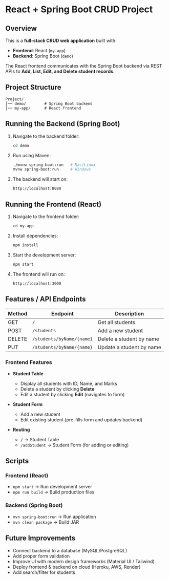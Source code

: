 

# React + Spring Boot CRUD Project

## Overview

This is a **full-stack CRUD web application** built with:

* **Frontend**: React (`my-app`)
* **Backend**: Spring Boot (`demo`)

The React frontend communicates with the Spring Boot backend via REST APIs to **Add, List, Edit, and Delete student records**.



## Project Structure

```
Project/
│── demo/        # Spring Boot backend
│── my-app/      # React frontend
```



## Running the Backend (Spring Boot)

1. Navigate to the backend folder:

   ```bash
   cd demo
   ```

2. Run using Maven:

   ```bash
   ./mvnw spring-boot:run   # Mac/Linux
   mvnw spring-boot:run     # Windows
   ```

3. The backend will start on:

   ```
   http://localhost:8080
   ```



## Running the Frontend (React)

1. Navigate to the frontend folder:

   ```bash
   cd my-app
   ```

2. Install dependencies:

   ```bash
   npm install
   ```

3. Start the development server:

   ```bash
   npm start
   ```

4. The frontend will run on:

   ```
   http://localhost:3000
   ```



## Features / API Endpoints

| Method | Endpoint                  | Description              |
| ------ | ------------------------- | ------------------------ |
| GET    | `/`                       | Get all students         |
| POST   | `/students`               | Add a new student        |
| DELETE | `/students/byName/{name}` | Delete a student by name |
| PUT    | `/students/byName/{name}` | Update a student by name |

### Frontend Features

* **Student Table**

  * Display all students with ID, Name, and Marks
  * Delete a student by clicking **Delete**
  * Edit a student by clicking **Edit** (navigates to form)

* **Student Form**

  * Add a new student
  * Edit existing student (pre-fills form and updates backend)

* **Routing**

  * `/` → Student Table
  * `/addStudent` → Student Form (for adding or editing)



## Scripts

### Frontend (React)

* `npm start` → Run development server
* `npm run build` → Build production files

### Backend (Spring Boot)

* `mvn spring-boot:run` → Run application
* `mvn clean package` → Build JAR



## Future Improvements

* Connect backend to a database (MySQL/PostgreSQL)
* Add proper form validation
* Improve UI with modern design frameworks (Material UI / Tailwind)
* Deploy frontend & backend on cloud (Heroku, AWS, Render)
* Add search/filter for students


